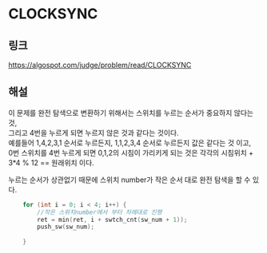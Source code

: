 # CLOCKSYNC

## 링크
<https://algospot.com/judge/problem/read/CLOCKSYNC>

## 해설
이 문제를 완전 탐색으로 변환하기 위해서는 스위치를 누르는 순서가 중요하지 않다는 것,  
그리고 4번을 누르게 되면 누르지 않은 것과 같다는 것이다.  
예를들어 1,4,2,3,1 순서로 누르든지, 1,1,2,3,4 순서로 누르든지 값은 같다는 것 이고,  
0번 스위치를 4번 누르게 되면 0,1,2의 시침이 가리키게 되는 것은 각각의 시침위치 + 3*4 % 12 == 원래위치 이다.  

누르는 순서가 상관없기 때문에 스위치 number가 작은 순서 대로 완전 탐색을 할 수 있다.

``` c++
	for (int i = 0; i < 4; i++) {
		//작은 스위치number에서 부터 차례대로 진행
		ret = min(ret, i + swtch_cnt(sw_num + 1)); 
		push_sw(sw_num);
		
	}
```

